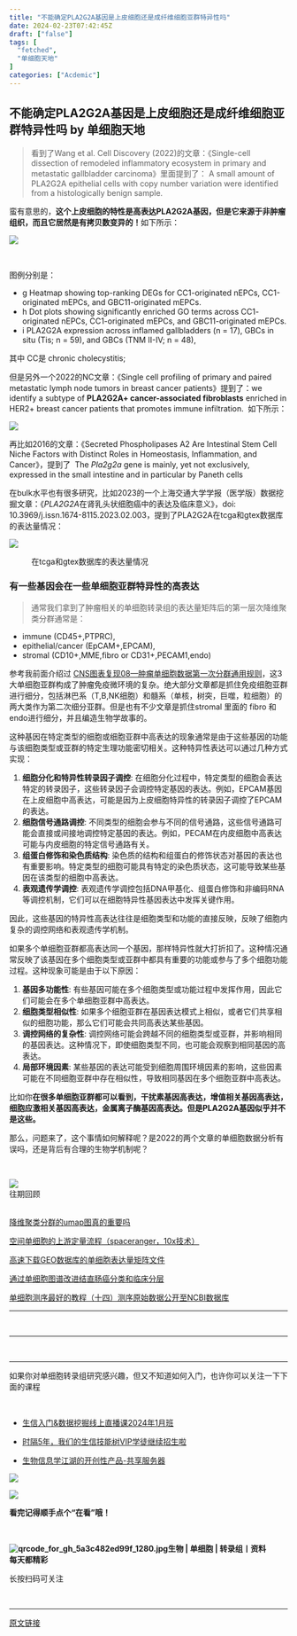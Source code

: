 ```yaml
---
title: "不能确定PLA2G2A基因是上皮细胞还是成纤维细胞亚群特异性吗"
date: 2024-02-23T07:42:45Z
draft: ["false"]
tags: [
  "fetched",
  "单细胞天地"
]
categories: ["Acdemic"]
---
```

不能确定PLA2G2A基因是上皮细胞还是成纤维细胞亚群特异性吗 by 单细胞天地
------
<div><section data-tool="mdnice编辑器" data-website="https://www.mdnice.com"><blockquote data-tool="mdnice编辑器"><span></span><p>看到了Wang et al. Cell Discovery (2022)的文章：《Single-cell dissection of remodeled inflammatory ecosystem in primary and metastatic gallbladder carcinoma》里面提到了： A small amount of PLA2G2A epithelial cells with copy number variation were identified from a histologically benign sample.</p></blockquote><p data-tool="mdnice编辑器">蛮有意思的，<strong>这个上皮细胞的特性是高表达PLA2G2A基因，但是它来源于非肿瘤组织，而且它居然是有拷贝数变异的！</strong>如下所示：</p><p><img data-galleryid="" data-imgfileid="100036355" data-ratio="0.41203703703703703" data-s="300,640" data-src="https://mmbiz.qpic.cn/mmbiz_png/siaia0BDGJdjTJGO3Nmvt8iaAJT8hkCm5WgbAYic7kgeWY4CFPRkWaoZWIbtokNksfgKwktmE0Mscw0b7X3Cd4I7HA/640?wx_fmt=png&amp;from=appmsg" data-type="png" data-w="1080" src="https://mmbiz.qpic.cn/mmbiz_png/siaia0BDGJdjTJGO3Nmvt8iaAJT8hkCm5WgbAYic7kgeWY4CFPRkWaoZWIbtokNksfgKwktmE0Mscw0b7X3Cd4I7HA/640?wx_fmt=png&amp;from=appmsg"></p><figure data-tool="mdnice编辑器"><figcaption> </figcaption></figure><p data-tool="mdnice编辑器">图例分别是：</p><ul data-tool="mdnice编辑器"><li><section>g Heatmap showing top-ranking DEGs for CC1-originated nEPCs, CC1-originated mEPCs, and GBC11-originated mEPCs.</section></li><li><section>h Dot plots showing significantly enriched GO terms across CC1- originated nEPCs, CC1-originated mEPCs, and GBC11-originated mEPCs.</section></li><li><section>i PLA2G2A expression across inflamed gallbladders (n = 17), GBCs in situ (Tis; n = 59), and GBCs (TNM II-IV; n = 48),</section></li></ul><p data-tool="mdnice编辑器">其中 CC是 chronic cholecystitis;</p><p data-tool="mdnice编辑器">但是另外一个2022的NC文章：《Single cell profiling of primary and paired metastatic lymph node tumors in breast cancer patients》提到了：we identify a subtype of <span><strong>PLA2G2A+ cancer-associated fibroblasts</strong></span> enriched in HER2+ breast cancer patients that promotes immune infiltration.  如下所示：</p><p><img data-galleryid="" data-imgfileid="100036356" data-ratio="0.6537037037037037" data-s="300,640" data-src="https://mmbiz.qpic.cn/mmbiz_png/siaia0BDGJdjTJGO3Nmvt8iaAJT8hkCm5WgpYt4oqGHBg7N18G8HqRkubkUReaGiaz71zHNntmVtloTBS49WcNxG4g/640?wx_fmt=png&amp;from=appmsg" data-type="png" data-w="1080" src="https://mmbiz.qpic.cn/mmbiz_png/siaia0BDGJdjTJGO3Nmvt8iaAJT8hkCm5WgpYt4oqGHBg7N18G8HqRkubkUReaGiaz71zHNntmVtloTBS49WcNxG4g/640?wx_fmt=png&amp;from=appmsg"></p><section data-tool="mdnice编辑器" data-website="https://www.mdnice.com"><p data-tool="mdnice编辑器">再比如2016的文章：《Secreted Phospholipases A2 Are Intestinal Stem Cell Niche Factors with Distinct Roles in Homeostasis, Inflammation, and Cancer》，提到了  The <em>Pla2g2a</em> gene is mainly, yet not exclusively, expressed in the small intestine and in particular by Paneth cells</p><p data-tool="mdnice编辑器">在bulk水平也有很多研究，比如2023的一个上海交通大学学报（医学版）数据挖掘文章：《<em>PLA2G2A</em>在肾乳头状细胞癌中的表达及临床意义》，doi: 10.3969/j.issn.1674-8115.2023.02.003，提到了PLA2G2A在tcga和gtex数据库的表达量情况：</p><p><img data-galleryid="" data-imgfileid="100036366" data-ratio="0.8694444444444445" data-s="300,640" data-src="https://mmbiz.qpic.cn/mmbiz_png/siaia0BDGJdjTJGO3Nmvt8iaAJT8hkCm5WgiaUicsVicIGTwjE2rRB4Xc9kk7LfOUEUmKMQvdFTn4GxQL8I8Q03YX36A/640?wx_fmt=png&amp;from=appmsg" data-type="png" data-w="1080" src="https://mmbiz.qpic.cn/mmbiz_png/siaia0BDGJdjTJGO3Nmvt8iaAJT8hkCm5WgiaUicsVicIGTwjE2rRB4Xc9kk7LfOUEUmKMQvdFTn4GxQL8I8Q03YX36A/640?wx_fmt=png&amp;from=appmsg"></p><figure data-tool="mdnice编辑器"><figcaption>在tcga和gtex数据库的表达量情况</figcaption></figure><h3 data-tool="mdnice编辑器"><span></span><span>有一些基因会在一些单细胞亚群特异性的高表达</span><span></span></h3><blockquote data-tool="mdnice编辑器"><span></span><p>通常我们拿到了肿瘤相关的单细胞转录组的表达量矩阵后的第一层次降维聚类分群通常是：</p></blockquote><ul data-tool="mdnice编辑器"><li><section>immune (CD45+,PTPRC),</section></li><li><section>epithelial/cancer (EpCAM+,EPCAM),</section></li><li><section>stromal (CD10+,MME,fibro or CD31+,PECAM1,endo)</section></li></ul><p data-tool="mdnice编辑器">参考我前面介绍过 <a href="https://mp.weixin.qq.com/s?__biz=MzI1Njk4ODE0MQ==&amp;mid=2247488940&amp;idx=1&amp;sn=1cc8a8a74715087939b9721c0881775d&amp;scene=21#wechat_redirect" data-linktype="2">CNS图表复现08—肿瘤单细胞数据第一次分群通用规则</a>，这3大单细胞亚群构成了肿瘤免疫微环境的复杂。绝大部分文章都是抓住免疫细胞亚群进行细分，包括淋巴系（T,B,NK细胞）和髓系（单核，树突，巨噬，粒细胞）的两大类作为第二次细分亚群。但是也有不少文章是抓住stromal 里面的 fibro 和endo进行细分，并且编造生物学故事的。</p><p data-tool="mdnice编辑器">这种基因在特定类型的细胞或细胞亚群中高表达的现象通常是由于这些基因的功能与该细胞类型或亚群的特定生理功能密切相关。这种特异性表达可以通过几种方式实现：</p><ol data-tool="mdnice编辑器"><li><section><strong>细胞分化和特异性转录因子调控</strong>: 在细胞分化过程中，特定类型的细胞会表达特定的转录因子，这些转录因子会调控特定基因的表达。例如，EPCAM基因在上皮细胞中高表达，可能是因为上皮细胞特异性的转录因子调控了EPCAM的表达。</section></li><li><section><strong>细胞信号通路调控</strong>: 不同类型的细胞会参与不同的信号通路，这些信号通路可能会直接或间接地调控特定基因的表达。例如，PECAM在内皮细胞中高表达可能与内皮细胞的特定信号通路有关。</section></li><li><section><strong>组蛋白修饰和染色质结构</strong>: 染色质的结构和组蛋白的修饰状态对基因的表达也有重要影响。特定类型的细胞可能具有特定的染色质状态，这可能导致某些基因在该类型的细胞中高表达。</section></li><li><section><strong>表观遗传学调控</strong>: 表观遗传学调控包括DNA甲基化、组蛋白修饰和非编码RNA等调控机制，它们可以在细胞特异性基因表达中发挥关键作用。</section></li></ol><p data-tool="mdnice编辑器">因此，这些基因的特异性高表达往往是细胞类型和功能的直接反映，反映了细胞内复杂的调控网络和表观遗传学机制。</p><p data-tool="mdnice编辑器">如果多个单细胞亚群都高表达同一个基因，那样特异性就大打折扣了。这种情况通常反映了该基因在多个细胞类型或亚群中都具有重要的功能或参与了多个细胞功能过程。这种现象可能是由于以下原因：</p><ol data-tool="mdnice编辑器"><li><section><strong>基因多功能性</strong>: 有些基因可能在多个细胞类型或功能过程中发挥作用，因此它们可能会在多个单细胞亚群中高表达。</section></li><li><section><strong>细胞类型相似性</strong>: 如果多个细胞亚群在基因表达模式上相似，或者它们共享相似的细胞功能，那么它们可能会共同高表达某些基因。</section></li><li><section><strong>调控网络的复杂性</strong>: 调控网络可能会跨越不同的细胞类型或亚群，并影响相同的基因表达。这种情况下，即使细胞类型不同，也可能会观察到相同基因的高表达。</section></li><li><section><strong>局部环境因素</strong>: 某些基因的表达可能受到细胞周围环境因素的影响，这些因素可能在不同细胞亚群中存在相似性，导致相同基因在多个细胞亚群中高表达。</section></li></ol><p data-tool="mdnice编辑器">比如你<strong>在很多单细胞亚群都可以看到，干扰素基因高表达，增值相关基因高表达，细胞应激相关基因高表达，金属离子酶基因高表达。但是PLA2G2A基因似乎并不是这些。</strong></p><p data-tool="mdnice编辑器">那么，问题来了，这个事情如何解释呢？是2022的两个文章的单细胞数据分析有误吗，还是背后有合理的生物学机制呢？</p></section><figure data-tool="mdnice编辑器"><figcaption> </figcaption></figure></section><section data-style-type="5" data-tools="新媒体排版" data-id="2440476"><section><section><section><section><img data-imgfileid="100036359" data-ratio="0.9495798319327731" data-type="gif" data-w="119" data-width="100%" data-src="https://mmbiz.qpic.cn/mmbiz_gif/09gp6SvPE04j3m2v7Hr889icHUyibTOHs8YuUibicl7ibRD0ZwG5pDTjBluRreZvuib1o3BibvLkicYhnA4YW7dQsjn0cA/640?wx_fmt=gif&amp;wxfrom=5&amp;wx_lazy=1" src="https://mmbiz.qpic.cn/mmbiz_gif/09gp6SvPE04j3m2v7Hr889icHUyibTOHs8YuUibicl7ibRD0ZwG5pDTjBluRreZvuib1o3BibvLkicYhnA4YW7dQsjn0cA/640?wx_fmt=gif&amp;wxfrom=5&amp;wx_lazy=1"></section><section data-brushtype="text">往期回顾</section><section><br></section></section></section></section><section><section data-autoskip="1"><p><a target="_blank" href="http://mp.weixin.qq.com/s?__biz=MzI1Njk4ODE0MQ==&amp;mid=2247519982&amp;idx=1&amp;sn=6cf931629c455a0a735fe0e3fddbf2b3&amp;chksm=ea1c886cdd6b017a7d8028d735ebea57822255f14c245f9cb0340b5ea33d9f983190bf946d09&amp;scene=21#wechat_redirect" textvalue="降维聚类分群的umap图真的重要吗" linktype="text" imgurl="" imgdata="null" data-itemshowtype="0" tab="innerlink" data-linktype="2" hasload="1"><span>降维聚类分群的umap图真的重要吗</span></a><br></p><p><a target="_blank" href="http://mp.weixin.qq.com/s?__biz=MzI1Njk4ODE0MQ==&amp;mid=2247519964&amp;idx=1&amp;sn=93af7c5c9e27279b0ddbefafad3ee782&amp;chksm=ea1c885edd6b01482369123dab52d179c7165ae8e29357e4df455e42e6770f493188f6142f02&amp;scene=21#wechat_redirect" textvalue="空间单细胞的上游定量流程（spaceranger，10x技术）" linktype="text" imgurl="" imgdata="null" data-itemshowtype="0" tab="innerlink" data-linktype="2"><span>空间单细胞的上游定量流程（spaceranger，10x技术）</span></a><br></p><p><a target="_blank" href="http://mp.weixin.qq.com/s?__biz=MzI1Njk4ODE0MQ==&amp;mid=2247519951&amp;idx=1&amp;sn=1b5682dbfa65c43f37c5d4cb301f6d6e&amp;chksm=ea1c884ddd6b015b7c54a376e169b447e86363da752ff9d2a9b28c2ace5d667b96ad57a0d81a&amp;scene=21#wechat_redirect" textvalue="高速下载GEO数据库的单细胞表达量矩阵文件" linktype="text" imgurl="" imgdata="null" data-itemshowtype="0" tab="innerlink" data-linktype="2"><span>高速下载GEO数据库的单细胞表达量矩阵文件</span></a><br></p><p><a target="_blank" href="http://mp.weixin.qq.com/s?__biz=MzI1Njk4ODE0MQ==&amp;mid=2247519939&amp;idx=1&amp;sn=ae7469082dc9f6fb445f60609d91e599&amp;chksm=ea1c8841dd6b0157b882af78745b6d0ed541eeda25ffc8f31b5f782c7f1a87a36e06a253ddd4&amp;scene=21#wechat_redirect" textvalue="通过单细胞图谱改进结直肠癌分类和临床分层" linktype="text" imgurl="" imgdata="null" data-itemshowtype="0" tab="innerlink" data-linktype="2"><span>通过单细胞图谱改进结直肠癌分类和临床分层</span></a><br></p><p><a target="_blank" href="http://mp.weixin.qq.com/s?__biz=MzI1Njk4ODE0MQ==&amp;mid=2247519930&amp;idx=1&amp;sn=0a004c467ed2230f73979a4154c76693&amp;chksm=ea1c8838dd6b012e639ec9b46c91bf93f6a413545576dffbb27f3776a7b0a145f72c694b2abf&amp;scene=21#wechat_redirect" textvalue="单细胞测序最好的教程（十四）测序原始数据公开至NCBI数据库" linktype="text" imgurl="" imgdata="null" data-itemshowtype="0" tab="innerlink" data-linktype="2"><span>单细胞测序最好的教程（十四）测序原始数据公开至NCBI数据库</span></a><br></p></section></section><hr><p><br></p></section><section data-style-type="5" data-tools="新媒体排版" data-id="2440475"><hr><p><br></p><hr><section><p>如果你对单细胞转录组研究感兴趣，但又不知道如何入门，也许你可以关注一下下面的课程<span></span></p><p><br></p><ul><li><p><a target="_blank" href="http://mp.weixin.qq.com/s?__biz=MzAxMDkxODM1Ng==&amp;mid=2247527207&amp;idx=1&amp;sn=fb9ca814003fc24e9ec8b1bcecbd1d56&amp;chksm=9b4b2b9cac3ca28afc5b68047e5f0587b6636d52879051decd573009e38313c5f7d6b0d1927d&amp;scene=21#wechat_redirect" textvalue="生信入门&amp;数据挖掘线上直播课2024年1月班" linktype="text" imgurl="" imgdata="null" data-itemshowtype="0" tab="innerlink" data-linktype="2" hasload="1">生信入门&amp;数据挖掘线上直播课2024年1月班</a><br></p></li><li><p><a target="_blank" href="http://mp.weixin.qq.com/s?__biz=MzAxMDkxODM1Ng==&amp;mid=2247524148&amp;idx=1&amp;sn=7806da6feb41a36493c519c1cfc1d3ac&amp;chksm=9b4bdf8fac3c569960369602f1ef26639cb366b250f233b2297d1f059471c0458335bfc0b829&amp;scene=21#wechat_redirect" textvalue="时隔5年，我们的生信技能树VIP学徒继续招生啦" linktype="text" imgurl="" imgdata="null" data-itemshowtype="0" tab="innerlink" data-linktype="2" hasload="1">时隔5年，我们的生信技能树VIP学徒继续招生啦</a><br></p></li><li><p><a target="_blank" href="http://mp.weixin.qq.com/s?__biz=MzAxMDkxODM1Ng==&amp;mid=2247526168&amp;idx=1&amp;sn=ebc4a9d53d675e3f7d20b1e2f97901b8&amp;chksm=9b4b27a3ac3caeb5ee0828c38f816c229067d1946be224bcaf4bac0dbdfc9eff863c621097e2&amp;scene=21#wechat_redirect" textvalue="生物信息学江湖的开创性产品-共享服务器" linktype="text" imgurl="" imgdata="null" data-itemshowtype="0" tab="innerlink" data-linktype="2" hasload="1">生物信息学江湖的开创性产品-共享服务器</a></p></li></ul><p><img data-imgfileid="100036360" data-ratio="1" data-src="https://mmbiz.qpic.cn/mmbiz_gif/4TKeL1ZejtlKxOib5kmKX6ic6eX0w0WK5jvhtz9yBRsO3OI4yr6S5iaLNM7AbAeuPDHXMvDdur2DRz9wyiax4lEviag/640?wx_fmt=gif&amp;wxfrom=5&amp;wx_lazy=1" data-type="gif" data-w="240" src="https://mmbiz.qpic.cn/mmbiz_gif/4TKeL1ZejtlKxOib5kmKX6ic6eX0w0WK5jvhtz9yBRsO3OI4yr6S5iaLNM7AbAeuPDHXMvDdur2DRz9wyiax4lEviag/640?wx_fmt=gif&amp;wxfrom=5&amp;wx_lazy=1"><br></p><p><img data-imgfileid="100036361" data-ratio="0.05278592375366569" data-type="other" data-w="341" data-src="https://mmbiz.qpic.cn/mmbiz/4TKeL1Zejtlq03ZOSZiaTlic1MxgdKiaxTbOZ7ZSe0Xx1Ca8xF3L6Nyj1FYUajtYrSmRIHyZVSsAve0EAvEicZONpg/640?wx_fmt=jpeg&amp;wxfrom=5&amp;wx_lazy=1&amp;wx_co=1" src="https://mmbiz.qpic.cn/mmbiz/4TKeL1Zejtlq03ZOSZiaTlic1MxgdKiaxTbOZ7ZSe0Xx1Ca8xF3L6Nyj1FYUajtYrSmRIHyZVSsAve0EAvEicZONpg/640?wx_fmt=jpeg&amp;wxfrom=5&amp;wx_lazy=1&amp;wx_co=1"></p><p><strong><span>看完记得顺手点个</span></strong><span><strong><span>“在看”</span></strong></span><strong><span>哦！</span></strong></p></section><section><section data-id="93668"><section><section data-width="95%"><section><section><section data-width="38%"><section><section data-tools="135编辑器" data-id="93668"><section><section data-width="95%"><section><section><section data-width="61.8%"><section><section><section><p><br></p><span><strong data-burshtype="text"><img data-copyright="0" data-cropselx1="0" data-cropselx2="109" data-cropsely1="0" data-cropsely2="109" data-imgfileid="100036358" data-ratio="1" data-src="https://mmbiz.qpic.cn/mmbiz/siaia0BDGJdjRMGrkqo64BGKecYk4akuHpGHVQs7FeOpY7eWbIPGC1tRw5Tw0oEPmx053mR9FTVerWvhuZchIpZw/640?wx_fmt=jpeg&amp;wxfrom=5&amp;wx_lazy=1&amp;wx_co=1" data-type="other" data-w="258" title="qrcode_for_gh_5a3c482ed99f_1280.jpg" src="https://mmbiz.qpic.cn/mmbiz/siaia0BDGJdjRMGrkqo64BGKecYk4akuHpGHVQs7FeOpY7eWbIPGC1tRw5Tw0oEPmx053mR9FTVerWvhuZchIpZw/640?wx_fmt=jpeg&amp;wxfrom=5&amp;wx_lazy=1&amp;wx_co=1"><strong data-burshtype="text">生物</strong><strong data-burshtype="text"> | 单细胞 | 转录组丨资料</strong></strong></span></section><section><span><strong data-burshtype="text">每天都精彩</strong></span></section></section></section><section><section><section><section><section><section><p><span>长按扫码可关注</span></p></section></section></section></section></section></section></section></section></section></section></section></section></section></section></section></section></section></section></section></section></section><p><br></p><p><mp-style-type data-value="3"></mp-style-type></p></div>  
<hr>
<a href="https://mp.weixin.qq.com/s/r6w-4J0nmidcDhnep3NNuw",target="_blank" rel="noopener noreferrer">原文链接</a>
